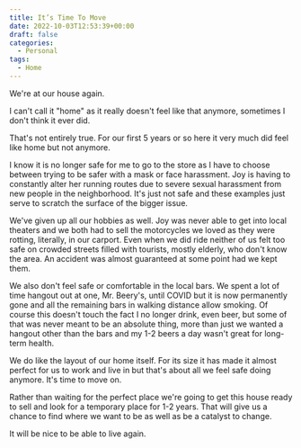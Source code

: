 ```yaml
---
title: It’s Time To Move
date: 2022-10-03T12:53:39+00:00
draft: false
categories:
  - Personal
tags:
  - Home
---
```


We're at our house again.

I can't call it "home" as it really doesn't feel like that anymore, sometimes I don't think it ever did.

That's not entirely true. For our first 5 years or so here it very much did feel like home but not anymore.

I know it is no longer safe for me to go to the store as I have to choose between trying to be safer with a mask or face harassment. Joy is having to constantly alter her running routes due to severe sexual harassment from new people in the neighborhood. It's just not safe and these examples just serve to scratch the surface of the bigger issue.

We've given up all our hobbies as well. Joy was never able to get into local theaters and we both had to sell the motorcycles we loved as they were rotting, literally, in our carport. Even when we did ride neither of us felt too safe on crowded streets filled with tourists, mostly elderly, who don't know the area. An accident was almost guaranteed at some point had we kept them.

We also don't feel safe or comfortable in the local bars. We spent a lot of time hangout out at one, Mr. Beery's, until COVID but it is now permanently gone and all the remaining bars in walking distance allow smoking. Of course this doesn't touch the fact I no longer drink, even beer, but some of that was never meant to be an absolute thing, more than just we wanted a hangout other than the bars and my 1-2 beers a day wasn't great for long-term health.

We do like the layout of our home itself. For its size it has made it almost perfect for us to work and live in but that's about all we feel safe doing anymore. It's time to move on.

Rather than waiting for the perfect place we're going to get this house ready to sell and look for a temporary place for 1-2 years. That will give us a chance to find where we want to be as well as be a catalyst to change.

It will be nice to be able to live again.
